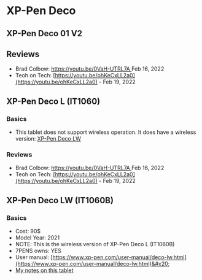 # XP-Pen Deco

## XP-Pen Deco 01 V2

## Reviews

* Brad Colbow: [https://youtu.be/0VaH-UTRL7A ](https://youtu.be/0VaH-UTRL7A)Feb 16, 2022
* Teoh on Tech: [https://youtu.be/ohKeCxLL2a0](https://youtu.be/ohKeCxLL2a0) - Feb 19, 2022

## XP-Pen Deco L (IT1060)

### Basics

* This tablet does not support wireless operation. It does have a wireless version: [XP-Pen Deco LW](broken-reference) &#x20;

### Reviews

* Brad Colbow: [https://youtu.be/0VaH-UTRL7A ](https://youtu.be/0VaH-UTRL7A)Feb 16, 2022
* Teoh on Tech: [https://youtu.be/ohKeCxLL2a0](https://youtu.be/ohKeCxLL2a0) - Feb 19, 2022

## XP-Pen Deco LW (IT1060B)

### Basics

* Cost: 90$
* Model Year: 2021
* NOTE: This is the wireless version of XP-Pen Deco L (IT1060B)&#x20;
* 7PENS owns: YES&#x20;
* User manual: [https://www.xp-pen.com/user-manual/deco-lw.html](https://www.xp-pen.com/user-manual/deco-lw.html)&#x20;
* [My notes on this tablet](xp-pen-deco-lw-it1060b/7p-notes-xp-pen-deco-lw-it1060b.md)&#x20;
